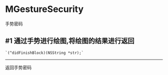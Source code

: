# MGestureSecurity
手势密码

#1
    通过手势进行绘图,将绘图的结果进行返回
------
    `(^didFinishBlock)(NSString *str);`
------
返回手势密码
